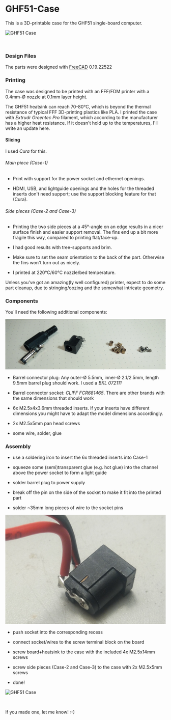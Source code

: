 # GHF51-Case

This is a 3D-printable case for the GHF51 single-board computer.

![GHF51 Case](images/assembled-back.png)

&nbsp;

### Design Files

The parts were designed with [FreeCAD](https://freecadweb.org) 0.19.22522

### Printing

The case was designed to be printed with an FFF/FDM printer with a 0.4mm-Ø nozzle at 0.1mm layer height.

The GHF51 heatsink can reach 70-80°C, which is beyond the thermal resistance of typical FFF 3D-printing plastics like PLA. I printed the case with _Extrudr Greentec Pro_ filament, which according to the manufacturer has a higher heat resistance. If it doesn't hold up to the temperatures, I'll write an update here.

#### Slicing

I used _Cura_ for this.

###### Main piece (Case-1)

* Print with support for the power socket and ethernet openings.

* HDMI, USB, and lightguide openings and the holes for the threaded inserts don't need support; use the support blocking feature for that (Cura).

###### Side pieces (Case-2 and Case-3)

* Printing the two side pieces at a 45°-angle on an edge results in a nicer surface finish and easier support removal. The fins end up a bit more fragile this way, compared to printing flat/face-up.

* I had good results with tree-supports and brim.

* Make sure to set the seam orientation to the back of the part. Otherwise the fins won't turn out as nicely.

* I printed at 220°C/60°C nozzle/bed temperature.

Unless you've got an amazing(ly well configured) printer, expect to do some part cleanup, due to stringing/oozing and the somewhat intricate geometry.

### Components

You'll need the following additional components:

![Components](images/components.png)

* Barrel connector plug: Any outer-Ø 5.5mm, inner-Ø 2.1/2.5mm, length 9.5mm barrel plug should work.  I used a _BKL 072111_

* Barrel connector socket: _CLIFF FCR681465_.  There are other brands with the same dimensions that should work

* 6x  M2.5x4x3.6mm threaded inserts.  If your inserts have different dimensions you might have to adapt the model dimensions accordingly.

* 2x  M2.5x5mm pan head screws

* some wire, solder, glue

### Assembly

* use a soldering iron to insert the 6x threaded inserts into Case-1

* squeeze some (semi)transparent glue (e.g. hot glue) into the channel above the power socket to form a light guide

* solder barrel plug to power supply

* break off the pin on the side of the socket to make it fit into the printed part

* solder ~35mm long pieces of wire to the socket pins

![Barrel plug socket](images/socket.png)

* push socket into the corresponding recess

* connect socket/wires to the screw terminal block on the board

* screw board+heatsink to the case with the included 4x M2.5x14mm screws

* screw side pieces (Case-2 and Case-3) to the case with 2x M2.5x5mm screws

* done!

![GHF51 Case](images/assembled-front.png)

&nbsp;

If you made one, let me know! :-)
